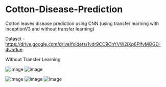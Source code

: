 # Cotton-Disease-Prediction
Cotton leaves disease prediction using CNN (using transfer learning with InceptionV3 and without transfer learning)

Dataset - https://drive.google.com/drive/folders/1vdr9CC9ChYVW2iXp6PlfyMOGD-4Um1ue

Without Transfer Learning

![image](https://user-images.githubusercontent.com/81555126/144833851-b7a62977-ba7c-4328-9932-10af75db308b.png) ![image](https://user-images.githubusercontent.com/81555126/144833945-e3979d63-bb6f-414e-8462-eda54808bb91.png)


![image](https://user-images.githubusercontent.com/81555126/144837295-38bf8d68-ee63-4d30-8df5-ab6f9a54edff.png)  ![image](https://user-images.githubusercontent.com/81555126/144837332-0f86d6c7-00f4-41be-8f66-72d09d781cdf.png)  ![image](https://user-images.githubusercontent.com/81555126/144837369-57a71bf7-e3b1-4cbb-9e91-571a615469d3.png)


